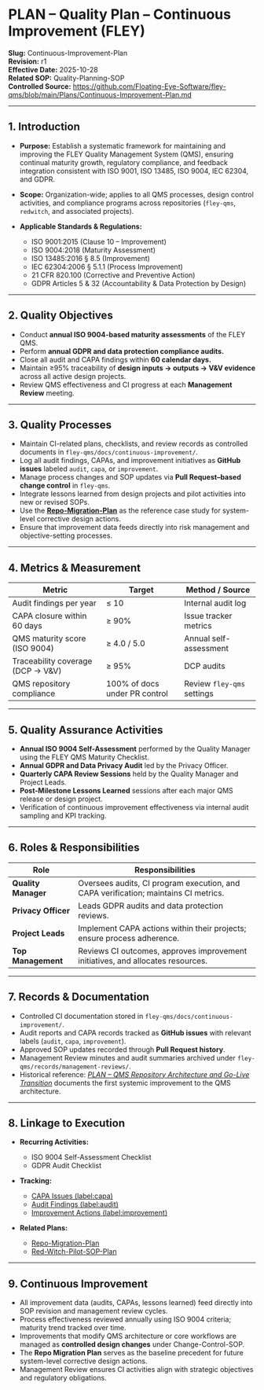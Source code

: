# **PLAN – Quality Plan – Continuous Improvement (FLEY)**

**Slug:** Continuous-Improvement-Plan  
**Revision:** r1  
**Effective Date:** 2025-10-28  
**Related SOP:** Quality-Planning-SOP  
**Controlled Source:** https://github.com/Floating-Eye-Software/fley-qms/blob/main/Plans/Continuous-Improvement-Plan.md  

---

## **1. Introduction**

* **Purpose:**
  Establish a systematic framework for maintaining and improving the FLEY Quality Management System (QMS), ensuring continual maturity growth, regulatory compliance, and feedback integration consistent with ISO 9001, ISO 13485, ISO 9004, IEC 62304, and GDPR.

* **Scope:**
  Organization-wide; applies to all QMS processes, design control activities, and compliance programs across repositories (`fley-qms`, `redwitch`, and associated projects).

* **Applicable Standards & Regulations:**
  * ISO 9001:2015 (Clause 10 – Improvement)
  * ISO 9004:2018 (Maturity Assessment)
  * ISO 13485:2016 § 8.5 (Improvement)
  * IEC 62304:2006 § 5.1.1 (Process Improvement)
  * 21 CFR 820.100 (Corrective and Preventive Action)
  * GDPR Articles 5 & 32 (Accountability & Data Protection by Design)

---

## **2. Quality Objectives**

* Conduct **annual ISO 9004-based maturity assessments** of the FLEY QMS.
* Perform **annual GDPR and data protection compliance audits.**
* Close all audit and CAPA findings within **60 calendar days.**
* Maintain ≥95% traceability of **design inputs → outputs → V&V evidence** across all active design projects.
* Review QMS effectiveness and CI progress at each **Management Review** meeting.

---

## **3. Quality Processes**

* Maintain CI-related plans, checklists, and review records as controlled documents in `fley-qms/docs/continuous-improvement/`.
* Log all audit findings, CAPAs, and improvement initiatives as **GitHub issues** labeled `audit`, `capa`, or `improvement`.
* Manage process changes and SOP updates via **Pull Request–based change control** in `fley-qms`.
* Integrate lessons learned from design projects and pilot activities into new or revised SOPs.
* Use the **[Repo-Migration-Plan](Repo-Migration-Plan.md)** as the reference case study for system-level corrective design actions.
* Ensure that improvement data feeds directly into risk management and objective-setting processes.

---

## **4. Metrics & Measurement**

| Metric                            | Target                        | Method / Source            |
| --------------------------------- | ----------------------------- | -------------------------- |
| Audit findings per year           | ≤ 10                          | Internal audit log         |
| CAPA closure within 60 days       | ≥ 90%                         | Issue tracker metrics      |
| QMS maturity score (ISO 9004)     | ≥ 4.0 / 5.0                   | Annual self-assessment     |
| Traceability coverage (DCP → V&V) | ≥ 95%                         | DCP audits                 |
| QMS repository compliance         | 100% of docs under PR control | Review `fley-qms` settings |

---

## **5. Quality Assurance Activities**

* **Annual ISO 9004 Self-Assessment** performed by the Quality Manager using the FLEY QMS Maturity Checklist.
* **Annual GDPR and Data Privacy Audit** led by the Privacy Officer.
* **Quarterly CAPA Review Sessions** held by the Quality Manager and Project Leads.
* **Post-Milestone Lessons Learned** sessions after each major QMS release or design project.
* Verification of continuous improvement effectiveness via internal audit sampling and KPI tracking.

---

## **6. Roles & Responsibilities**

| Role                | Responsibilities                                                                    |
| ------------------- | ----------------------------------------------------------------------------------- |
| **Quality Manager** | Oversees audits, CI program execution, and CAPA verification; maintains CI metrics. |
| **Privacy Officer** | Leads GDPR audits and data protection reviews.                                      |
| **Project Leads**   | Implement CAPA actions within their projects; ensure process adherence.             |
| **Top Management**  | Reviews CI outcomes, approves improvement initiatives, and allocates resources.     |

---

## **7. Records & Documentation**

* Controlled CI documentation stored in `fley-qms/docs/continuous-improvement/`.
* Audit reports and CAPA records tracked as **GitHub issues** with relevant labels (`audit`, `capa`, `improvement`).
* Approved SOP updates recorded through **Pull Request history**.
* Management Review minutes and audit summaries archived under `fley-qms/records/management-reviews/`.
* Historical reference: *[PLAN – QMS Repository Architecture and Go-Live Transition](Repo-Migration-Plan.md)* documents the first systemic improvement to the QMS architecture.

---

## **8. Linkage to Execution**

* **Recurring Activities:**

  * ISO 9004 Self-Assessment Checklist
  * GDPR Audit Checklist

* **Tracking:**

  * [CAPA Issues (label:capa)](https://github.com/Floating-Eye-Software/redwitch/issues?q=label%3Acapa)
  * [Audit Findings (label:audit)](https://github.com/Floating-Eye-Software/redwitch/issues?q=label%3Aaudit)
  * [Improvement Actions (label:improvement)](https://github.com/Floating-Eye-Software/redwitch/issues?q=label%3Aimprovement)

* **Related Plans:**

  * [Repo-Migration-Plan](Repo-Migration-Plan.md)
  * [Red-Witch-Pilot-SOP-Plan](Red-Witch-Pilot-SOP-Plan.md)

---

## **9. Continuous Improvement**

* All improvement data (audits, CAPAs, lessons learned) feed directly into SOP revision and management review cycles.
* Process effectiveness reviewed annually using ISO 9004 criteria; maturity trend tracked over time.
* Improvements that modify QMS architecture or core workflows are managed as **controlled design changes** under Change-Control-SOP.
* The **Repo Migration Plan** serves as the baseline precedent for future system-level corrective design actions.
* Management Review ensures CI activities align with strategic objectives and regulatory obligations.
